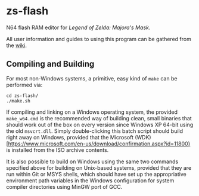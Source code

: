# zs-flash
N64 flash RAM editor for _Legend of Zelda:  Majora's Mask_.

All user information and guides to using this program can be gathered from the [wiki](https://github.com/cxd4/zs-flash/wiki).

## Compiling and Building

For most non-Windows systems, a primitive, easy kind of `make` can be performed via:
```shell
cd zs-flash/
./make.sh
```

If compiling and linking on a Windows operating system, the provided `make_w64.cmd` is the recommended way of building clean, small binaries that should work out of the box on every version since Windows XP 64-bit using the old `msvcrt.dll`.  Simply double-clicking this batch script should build right away on Windows, provided that the Microsoft (WDK)[https://www.microsoft.com/en-us/download/confirmation.aspx?id=11800} is installed from the ISO archive contents.

It is also possible to build on Windows using the same two commands specified above for building on Unix-based systems, provided that they are run within Git or MSYS shells, which should have set up the appropriative environment path variables in the Windows configuration for system compiler directories using MinGW port of GCC.
